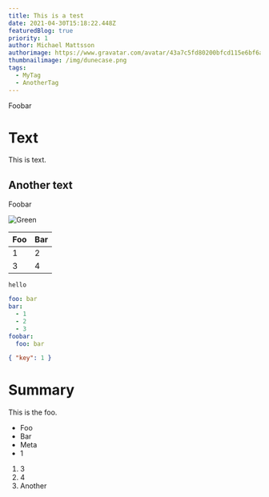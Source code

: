 ```yaml
---
title: This is a test
date: 2021-04-30T15:18:22.448Z
featuredBlog: true
priority: 1
author: Michael Mattsson
authorimage: https://www.gravatar.com/avatar/43a7c5fd80200bfcd115e6bf6a58ec88.jpg?s=216
thumbnailimage: /img/dunecase.png
tags:
  - MyTag
  - AnotherTag
---
```

Foobar

# Text

This is text.

## Another text

Foobar

![Green](/img/1920x1080.png "Green")

| Foo | Bar |
| --- | --- |
| 1   | 2   |
| 3   | 4   |

`hello`

```yaml
foo: bar
bar:
  - 1
  - 2
  - 3
foobar:
  foo: bar
```

```json
{ "key": 1 }
```

# Summary

This is the foo.

- Foo
- Bar
- Meta
- 1 

1. 3
1. 4
1. Another

